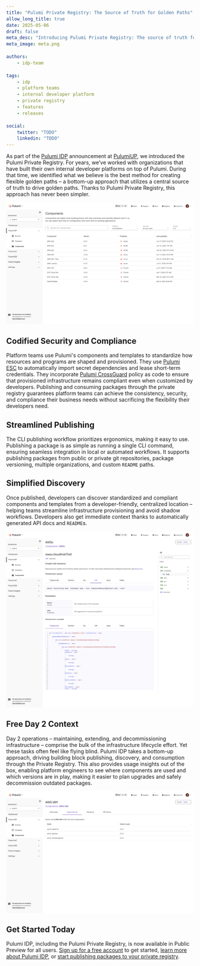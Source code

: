 ```yaml
---
title: "Pulumi Private Registry: The Source of Truth for Golden Paths"
allow_long_title: true
date: 2025-05-06
draft: false
meta_desc: "Introducing Pulumi Private Registry: The source of truth for secure and compliant golden path building blocks."
meta_image: meta.png

authors:
    - idp-team

tags:
    - idp
    - platform teams
    - internal developer platform
    - private registry
    - features
    - releases

social:
    twitter: "TODO"
    linkedin: "TODO"
---
```


As part of the [Pulumi IDP](https://www.pulumi.com/product/internal-developer-platforms/) announcement at [PulumiUP](https://www.pulumi.com/pulumi-up/), we introduced the Pulumi Private Registry. For years, we’ve worked with organizations that have built their own internal developer platforms on top of Pulumi. During that time, we identified what we believe is the best method for creating flexible golden paths – a bottom-up approach that utilizes a central source of truth to drive golden paths. Thanks to Pulumi Private Registry, this approach has never been simpler.

<!--more-->

![Pulumi Private Registry](registry-main.jpg)

## Codified Security and Compliance

Platform teams use Pulumi's components and templates to standardize how resources and programs are shaped and provisioned. They use [Pulumi ESC](/docs/esc/) to automatically import secret dependencies and lease short-term credentials. They incorporate [Pulumi CrossGuard](/docs/iac/using-pulumi/crossguard/get-started/) policy as code to ensure that provisioned infrastructure remains compliant even when customized by developers. Publishing and consuming packages through the private registry guarantees platform teams can achieve the consistency, security, and compliance their business needs without sacrificing the flexibility their developers need.

## Streamlined Publishing

The CLI publishing workflow prioritizes ergonomics, making it easy to use. Publishing a package is as simple as running a single CLI command, ensuring seamless integration in local or automated workflows. It supports publishing packages from public or private git repositories, package versioning, multiple organizations, and custom `README` paths.

## Simplified Discovery

Once published, developers can discover standardized and compliant components and templates from a developer-friendly, centralized location – helping teams streamline infrastructure provisioning and avoid shadow workflows. Developers also get immediate context thanks to automatically generated API docs and `README`s.

![Pulumi Private Registry](registry-api-browser.jpg)

## Free Day 2 Context

Day 2 operations – maintaining, extending, and decommissioning infrastructure – comprise the bulk of the infrastructure lifecycle effort. Yet these tasks often feel like flying blind. Pulumi IDP takes a bottom-up approach, driving building block publishing, discovery, and consumption through the Private Registry. This also provides usage insights out of the box, enabling platform engineers to see where components are used and which versions are in play, making it easier to plan upgrades and safely decommission outdated packages.

![Pulumi Private Registry Insights](registry-insights.jpg)

## Get Started Today

Pulumi IDP, including the Pulumi Private Registry, is now available in Public Preview for all users. [Sign up for a free account](https://app.pulumi.com/signup?utm_source=idp-private-registry) to get started, [learn more about Pulumi IDP](/docs/idp/get-started/), or [start publishing packages to your private registry](/docs/idp/get-started/private-registry/).
